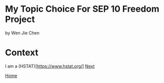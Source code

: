 # My Topic Choice For SEP 10 Freedom Project
by Wen Jie Chen

# Context
I am a (HSTAT)[https://www.hstat.org/]
[Next](entry02.md)

[Home](../README.md)
